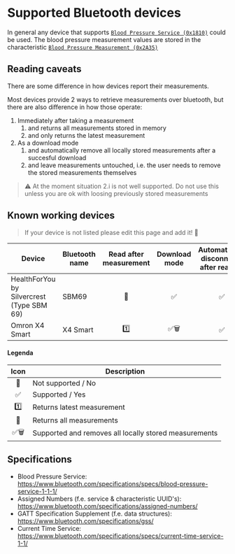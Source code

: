 # Supported Bluetooth devices

In general any device that supports [`Blood Pressure Service (0x1810)`](https://bitbucket.org/bluetooth-SIG/public/src/main/assigned_numbers/uuids/service_uuids.yaml#lines-77:79) could be used. The blood pressure measurement values are stored in the characteristic [`Blood Pressure Measurement (0x2A35)`](https://bitbucket.org/bluetooth-SIG/public/src/main/assigned_numbers/uuids/characteristic_uuids.yaml#lines-161:163)

## Reading caveats

There are some difference in how devices report their measurements.

Most devices provide 2 ways to retrieve measurements over bluetooth, but there are also difference in how those operate:

1. Immediately after taking a measurement
    1. and returns all measurements stored in memory
    2. and only returns the latest measurement
2. As a download mode
    1. and automatically remove all locally stored measurements after a succesful download
    2. and leave measurements untouched, i.e. the user needs to remove the stored measurements themselves

> :warning: At the moment situation 2.i is not well supported. Do not use this unless you are ok with loosing previously stored measurements

## Known working devices

> If your device is not listed please edit this page and add it! :bow:

|Device|Bluetooth name|Read after measurement|Download mode|Automatically disconnects after reading|
|---|---| :---: | :---: | :---: |
|HealthForYou by Silvercrest (Type SBM 69)|SBM69| :1234: | :white_check_mark: | :white_check_mark: |
|Omron X4 Smart|X4 Smart| :one: | :white_check_mark::wastebasket: | :white_check_mark: |

#### Legenda

|Icon|Description|
| :---: | --- |
| :no_entry_sign: |Not supported / No|
| :white_check_mark: |Supported / Yes|
| :one: | Returns latest measurement|
| :1234: | Returns all measurements|
| :white_check_mark::wastebasket: |Supported and removes all locally stored measurements|

## Specifications

- Blood Pressure Service: https://www.bluetooth.com/specifications/specs/blood-pressure-service-1-1-1/
- Assigned Numbers (f.e. service & characteristic UUID's): https://www.bluetooth.com/specifications/assigned-numbers/
- GATT Specification Supplement (f.e. data structures): https://www.bluetooth.com/specifications/gss/
- Current Time Service: https://www.bluetooth.com/specifications/specs/current-time-service-1-1/
